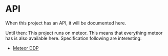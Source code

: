 # API
When this project has an API, it will be documented here.

Until then: This project runs on meteor. This means that everything meteor
has is also available here. Specification following are interesting:

* [Meteor DDP](https://guide.meteor.com/methods.html)
